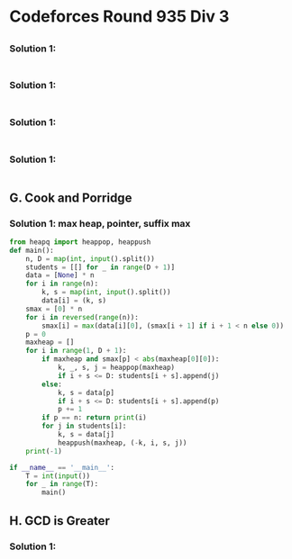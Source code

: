 # Codeforces Round 935 Div 3

## 

### Solution 1: 

```py

```

## 

### Solution 1: 

```py

```

## 

### Solution 1: 

```py

```

## 

### Solution 1: 

```py

```

## G. Cook and Porridge

### Solution 1:  max heap, pointer, suffix max

```py
from heapq import heappop, heappush
def main():
    n, D = map(int, input().split())
    students = [[] for _ in range(D + 1)]
    data = [None] * n
    for i in range(n):
        k, s = map(int, input().split())
        data[i] = (k, s)
    smax = [0] * n
    for i in reversed(range(n)):
        smax[i] = max(data[i][0], (smax[i + 1] if i + 1 < n else 0))
    p = 0
    maxheap = []
    for i in range(1, D + 1):
        if maxheap and smax[p] < abs(maxheap[0][0]):
            k, _, s, j = heappop(maxheap)
            if i + s <= D: students[i + s].append(j)
        else:
            k, s = data[p]
            if i + s <= D: students[i + s].append(p)
            p += 1
        if p == n: return print(i)
        for j in students[i]:
            k, s = data[j]
            heappush(maxheap, (-k, i, s, j))
    print(-1)

if __name__ == '__main__':
    T = int(input())
    for _ in range(T):
        main()
```

## H. GCD is Greater

### Solution 1: 

```py

```

